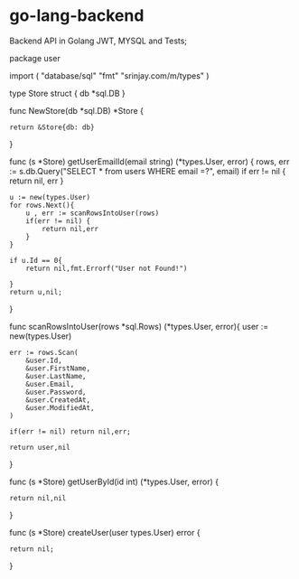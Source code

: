 # go-lang-backend

Backend API in Golang
JWT, MYSQL and Tests;


package user

import (
	"database/sql"
	"fmt"
	"srinjay.com/m/types"
)

type Store struct {
	db *sql.DB
}

func NewStore(db *sql.DB) *Store {

	return &Store{db: db}
}

func (s *Store) getUserEmailId(email string) (*types.User, error) {
	rows, err := s.db.Query("SELECT * from users WHERE email =?", email)
	if err != nil {
		return nil, err
	}

	u := new(types.User)
	for rows.Next(){
		u , err := scanRowsIntoUser(rows)
		if(err != nil) {
			return nil,err
		}
	}

	if u.Id == 0{
		return nil,fmt.Errorf("User not Found!")

	}
	return u,nil;

}

func scanRowsIntoUser(rows *sql.Rows) (*types.User, error){
	user := new(types.User)

	err := rows.Scan(
		&user.Id,
		&user.FirstName,
		&user.LastName,
		&user.Email,
		&user.Password,
		&user.CreatedAt,
		&user.ModifiedAt,
	)

	if(err != nil) return nil,err;

	return user,nil
}


func (s *Store)  getUserById(id int) (*types.User, error) {

	return nil,nil
}

func (s *Store)  createUser(user types.User) error {

	return nil;
}